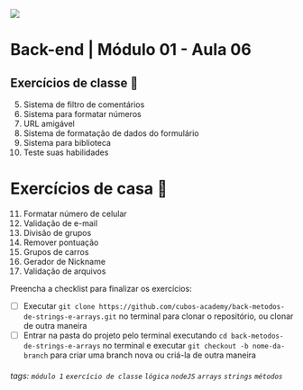 ![](https://i.imgur.com/xG74tOh.png)

# Back-end | Módulo 01 - Aula 06

## Exercícios de classe 🏫

5.  Sistema de filtro de comentários
6.  Sistema para formatar números
7.  URL amigável
8.  Sistema de formatação de dados do formulário
9.  Sistema para biblioteca
10. Teste suas habilidades

# Exercícios de casa 🏡

11. Formatar número de celular
12. Validação de e-mail
13. Divisão de grupos
14. Remover pontuação
15. Grupos de carros
16. Gerador de Nickname
17. Validação de arquivos

Preencha a checklist para finalizar os exercícios:

-   [ ] Executar `git clone https://github.com/cubos-academy/back-metodos-de-strings-e-arrays.git` no terminal para clonar o repositório, ou clonar de outra maneira
-   [ ] Entrar na pasta do projeto pelo terminal executando `cd back-metodos-de-strings-e-arrays` no terminal e executar `git checkout -b nome-da-branch` para criar uma branch nova ou criá-la de outra maneira

###### tags: `módulo 1` `exercício de classe` `lógica` `nodeJS` `arrays` `strings` `métodos`
